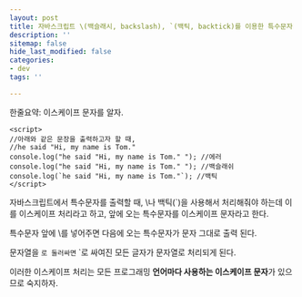 ```yaml
---
layout: post
title: 자바스크립트 \(백슬래시, backslash), `(백틱, backtick)를 이용한 특수문자 처리방법
description: ''
sitemap: false
hide_last_modified: false
categories:
- dev
tags: ''

---
```

한줄요약: 이스케이프 문자를 알자.

~~~
<script>
//아래와 같은 문장을 출력하고자 할 때,
//he said "Hi, my name is Tom."
console.log("he said "Hi, my name is Tom." "); //에러
console.log("he said "Hi, my name is Tom." "); //백슬래쉬
console.log(`he said "Hi, my name is Tom."`); //백틱
</script>
~~~

자바스크립트에서 특수문자를 출력할 때,
\\나 백틱(\`)을 사용해서 처리해줘야 하는데
이를 이스케이프 처리라고 하고, 앞에 오는 특수문자를 이스케이프 문자라고 한다.

특수문자 앞에 \\를 넣어주면 다음에 오는 특수문자가 문자 그대로 출력 된다.

문자열을 `로 둘러싸면` \`로 싸여진 모든 글자가 문자열로 처리되게 된다.

이러한 이스케이프 처리는 모든 프로그래밍 **언어마다 사용하는 이스케이프 문자**가 있으므로 숙지하자.